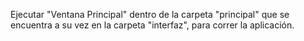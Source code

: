 Ejecutar "Ventana Principal" dentro de la carpeta "principal" que se encuentra a su vez en la carpeta "interfaz", para correr la aplicación.
